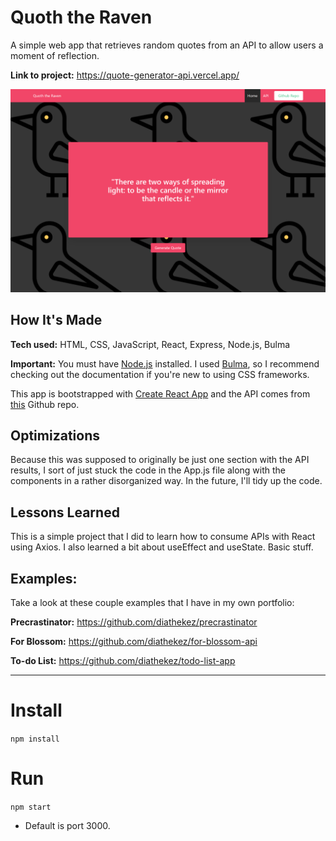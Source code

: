 # Quoth the Raven
A simple web app that retrieves random quotes from an API to allow users a moment of reflection.

**Link to project:** https://quote-generator-api.vercel.app/

![landing page](https://raw.githubusercontent.com/diathekez/quote-generator-api/master/public/quoth-the-raven-screenshot.png)

## How It's Made

**Tech used:** HTML, CSS, JavaScript, React, Express, Node.js, Bulma

**Important:** You must have [Node.js](https://nodejs.org/en/download/) installed. I used [Bulma](https://bulma.io/), so I recommend checking out the documentation if you're new to using CSS frameworks.

This app is bootstrapped with [Create React App](https://github.com/facebook/create-react-app) and the API comes from [this](https://github.com/lukePeavey/quotable) Github repo.

## Optimizations

Because this was supposed to originally be just one section with the API results, I sort of just stuck the code in the App.js file along with the components in a rather disorganized way. In the future, I'll tidy up the code.

## Lessons Learned

This is a simple project that I did to learn how to consume APIs with React using Axios. I also learned a bit about useEffect and useState. Basic stuff.

## Examples:
Take a look at these couple examples that I have in my own portfolio:

**Precrastinator:** https://github.com/diathekez/precrastinator

**For Blossom:** https://github.com/diathekez/for-blossom-api

**To-do List:** https://github.com/diathekez/todo-list-app

---

# Install

`npm install`

# Run

`npm start`

- Default is port 3000.